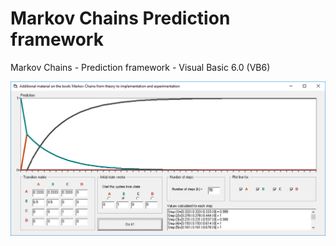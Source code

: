 # Markov Chains Prediction framework
Markov Chains - Prediction framework - Visual Basic 6.0 (VB6)

![screenshot](https://github.com/Gagniuc/Markov-Chains-Prediction-framework/blob/main/Markov%20Chains%20-%20Prediction%20framework.PNG)
